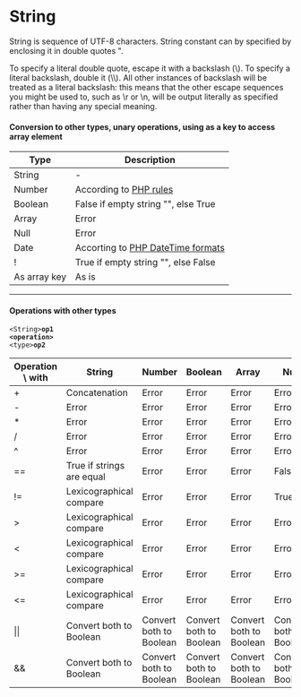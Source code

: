 # String

String is sequence of UTF-8 characters. 
String constant can by specified by enclosing it in double quotes ".
 
To specify a literal double quote, escape it with a backslash (\\). To specify a literal backslash, double it (\\\\). All other instances of backslash will be treated as a literal backslash: this means that the other escape sequences you might be used to, such as \r or \n, will be output literally as specified rather than having any special meaning.  

#### Conversion to other types, unary operations, using as a key to access array element

Type | Description
--- | ---
 String | -
 Number |  According to [PHP rules](http://php.net/manual/en/language.types.string.php#language.types.string.conversion)
 Boolean | False if empty string "", else True 
 Array | Error 
 Null | Error
 Date | Accorting to [PHP DateTime formats](http://php.net/manual/en/datetime.formats.php)
 ! | True if empty string "", else False 
As array key | As is
***
#### Operations with other types
<code>\<String\>**op1** **\<operation\>** \<type\>**op2**</code>

Operation \ with |String |Number |Boolean |Array |Null |Date
---|---|---|---|---|---|---
\+ |Concatenation |Error |Error |Error |Error |Error
\- |Error |Error |Error |Error |Error |Error
\* |Error |Error |Error |Error |Error |Error 
/ |Error |Error |Error |Error |Error |Error
^ |Error |Error |Error |Error |Error |Error
== |True if strings are equal |Error |Error |Error |False |Error
!= |Lexicographical compare |Error |Error |Error |True |Error
\> |Lexicographical compare |Error  |Error |Error |Error |Error
\< |Lexicographical compare |Error |Error |Error |Error |Error
\>= |Lexicographical compare |Error |Error |Error |Error |Error
\<= |Lexicographical compare |Error |Error |Error |Error |Error
\|\| |Convert both to Boolean |Convert both to Boolean |Convert both to Boolean |Convert both to Boolean |Convert both  to Boolean |Convert both to Boolean
&& |Convert both to Boolean |Convert both to Boolean |Convert both to Boolean |Convert both to Boolean |Convert both to Boolean |Convert both to Boolean
